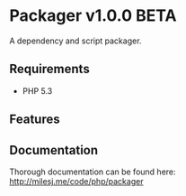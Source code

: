 # Packager v1.0.0 BETA #

A dependency and script packager.

## Requirements ##

* PHP 5.3

## Features ##

## Documentation ##

Thorough documentation can be found here: http://milesj.me/code/php/packager